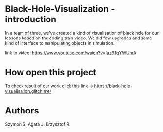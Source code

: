 # Black-Hole-Visualization - introduction
In a team of three, we've created a kind of visualisation of black hole for our lessons based on the coding train video. We did few upgrades and same kind of
interface to manipulating objects in simulation.

link to video: https://www.youtube.com/watch?v=Iaz9TqYWUmA

# How open this project
To check result of our work click this link -> https://black-hole-visualisation.glitch.me/

# Authors
Szymon S.
Agata J.
Krzysztof R.
